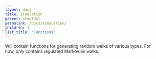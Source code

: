 ```yaml
---
layout: docs
title: simulation
parent: stoclust
permalink: /docs/simulation/
children: 1
list_title: 'Functions'
---
```


Will contain functions for generating random walks
of various types. For now, only contains regulated
Markovian walks.